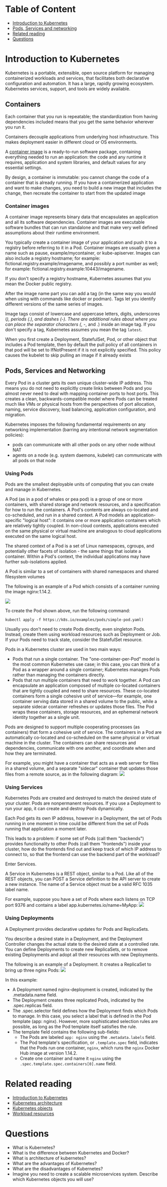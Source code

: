 # Table of Content

- [Introduction to Kubernetes](#introduction-to-kubernetes)
- [Pods, Services and networking](#pods-services-and-networking)
- [Related reading](#related-reading)
- [Questions](#questions)

# Introduction to Kubernetes

Kubernetes is a portable, extensible, open source platform for managing containerized workloads and services, that facilitates both declarative configuration and automation. It has a large, rapidly growing ecosystem. Kubernetes services, support, and tools are widely available.

## Containers

Each container that you run is repeatable; the standardization from having dependencies included means that you get the same behavior wherever you run it.

Containers decouple applications from underlying host infrastructure. This makes deployment easier in different cloud or OS environments.

A [container image](#container-images) is a ready-to-run software package, containing everything needed to run an application: the code and any runtime it requires, application and system libraries, and default values for any essential settings.

By design, a container is immutable: you cannot change the code of a container that is already running. If you have a containerized application and want to make changes, you need to build a new image that includes the change, then recreate the container to start from the updated image

### Container images

A container image represents binary data that encapsulates an application and all its software dependencies. Container images are executable software bundles that can run standalone and that make very well defined assumptions about their runtime environment.

You typically create a container image of your application and push it to a registry before referring to it in a Pod.
Container images are usually given a name such as pause, example/mycontainer, or kube-apiserver. Images can also include a registry hostname; for example: fictional.registry.example/imagename, and possibly a port number as well; for example: fictional.registry.example:10443/imagename.

If you don't specify a registry hostname, Kubernetes assumes that you mean the Docker public registry.

After the image name part you can add a tag (in the same way you would when using with commands like docker or podman). Tags let you identify different versions of the same series of images.

Image tags consist of lowercase and uppercase letters, digits, underscores (_), periods (.), and dashes (-).
There are additional rules about where you can place the separator characters (_, -, and .) inside an image tag.
If you don't specify a tag, Kubernetes assumes you mean the tag `latest`.

When you first create a Deployment, StatefulSet, Pod, or other object that includes a Pod template, then by default the pull policy of all containers in that pod will be set to IfNotPresent if it is not explicitly specified. This policy causes the kubelet to skip pulling an image if it already exists

## Pods, Services and Networking

Every Pod in a cluster gets its own unique cluster-wide IP address. This means you do not need to explicitly create links between Pods and you almost never need to deal with mapping container ports to host ports.
This creates a clean, backwards-compatible model where Pods can be treated much like VMs or physical hosts from the perspectives of port allocation, naming, service discovery, load balancing, application configuration, and migration.

Kubernetes imposes the following fundamental requirements on any networking implementation (barring any intentional network segmentation policies):
- pods can communicate with all other pods on any other node without NAT
- agents on a node (e.g. system daemons, kubelet) can communicate with all pods on that node

### Using Pods
Pods are the smallest deployable units of computing that you can create and manage in Kubernetes.

A Pod (as in a pod of whales or pea pod) is a group of one or more containers, with shared storage and network resources, and a specification for how to run the containers. A Pod's contents are always co-located and co-scheduled, and run in a shared context. A Pod models an application-specific "logical host": it contains one or more application containers which are relatively tightly coupled. In non-cloud contexts, applications executed on the same physical or virtual machine are analogous to cloud applications executed on the same logical host.

The shared context of a Pod is a set of Linux namespaces, cgroups, and potentially other facets of isolation - the same things that isolate a container. Within a Pod's context, the individual applications may have further sub-isolations applied.

A Pod is similar to a set of containers with shared namespaces and shared filesystem volumes

The following is an example of a Pod which consists of a container running the image nginx:1.14.2.

![](images/pod-example.png)

To create the Pod shown above, run the following command:

`kubectl apply -f https://k8s.io/examples/pods/simple-pod.yaml)`

Usually you don't need to create Pods directly, even singleton Pods. Instead, create them using workload resources such as Deployment or Job. If your Pods need to track state, consider the StatefulSet resource.

Pods in a Kubernetes cluster are used in two main ways:
- Pods that run a single container. The "one-container-per-Pod" model is the most common Kubernetes use case; in this case, you can think of a Pod as a wrapper around a single container; Kubernetes manages Pods rather than managing the containers directly.
- Pods that run multiple containers that need to work together. A Pod can encapsulate an application composed of multiple co-located containers that are tightly coupled and need to share resources. These co-located containers form a single cohesive unit of service—for example, one container serving data stored in a shared volume to the public, while a separate sidecar container refreshes or updates those files. The Pod wraps these containers, storage resources, and an ephemeral network identity together as a single unit.

Pods are designed to support multiple cooperating processes (as containers) that form a cohesive unit of service. The containers in a Pod are automatically co-located and co-scheduled on the same physical or virtual machine in the cluster. The containers can share resources and dependencies, communicate with one another, and coordinate when and how they are terminated.

For example, you might have a container that acts as a web server for files in a shared volume, and a separate "sidecar" container that updates those files from a remote source, as in the following diagram:
![](images/multi-container-pod.png)


### Using Services

Kubernetes Pods are created and destroyed to match the desired state of your cluster. Pods are nonpermanent resources. If you use a Deployment to run your app, it can create and destroy Pods dynamically.

Each Pod gets its own IP address, however in a Deployment, the set of Pods running in one moment in time could be different from the set of Pods running that application a moment later.

This leads to a problem: if some set of Pods (call them "backends") provides functionality to other Pods (call them "frontends") inside your cluster, how do the frontends find out and keep track of which IP address to connect to, so that the frontend can use the backend part of the workload?

Enter Services.

A Service in Kubernetes is a REST object, similar to a Pod. Like all of the REST objects, you can POST a Service definition to the API server to create a new instance. The name of a Service object must be a valid RFC 1035 label name.

For example, suppose you have a set of Pods where each listens on TCP port 9376 and contains a label app.kubernetes.io/name=MyApp:
![](images/service-example.png)

### Using Deployments

A Deployment provides declarative updates for Pods and ReplicaSets.

You describe a desired state in a Deployment, and the Deployment Controller changes the actual state to the desired state at a controlled rate. You can define Deployments to create new ReplicaSets, or to remove existing Deployments and adopt all their resources with new Deployments.

The following is an example of a Deployment. It creates a ReplicaSet to bring up three nginx Pods:
![](images/deployment-example.png)

In this example:
- A Deployment named nginx-deployment is created, indicated by the .metadata.name field.
- The Deployment creates three replicated Pods, indicated by the .spec.replicas field.
- The .spec.selector field defines how the Deployment finds which Pods to manage. In this case, you select a label that is defined in the Pod template (app: nginx). However, more sophisticated selection rules are possible, as long as the Pod template itself satisfies the rule.
- The template field contains the following sub-fields:
  - The Pods are labeled `app: nginx` using the `.metadata.labels` field.
  - The Pod template's specification, or `.template.spec` field, indicates that the Pods run one container, `nginx`, which runs the `nginx` Docker Hub image at version 1.14.2.
  - Create one container and name it `nginx` using the `.spec.template.spec.containers[0].name` field.

# Related reading

- [Introduction to Kubernetes](https://www.digitalocean.com/community/tutorials/an-introduction-to-kubernetes)
- [Kubernetes architecture](https://kubernetes.io/docs/concepts/overview/components/)
- [Kubernetes objects](https://medium.com/devops-mojo/kubernetes-objects-resources-overview-introduction-understanding-kubernetes-objects-24d7b47bb018)
- [Workload resources](https://kubernetes.io/docs/concepts/workloads/controllers/)

# Questions

- What is Kubernetes?
- What is the difference between Kubernetes and Docker?
- What is architecture of kubernetes?
- What are the advantages of Kubernetes?
- What are the disadvantages of Kubernetes?
- Imagine you need to create a scalable microservices system. Describe which Kubernetes objects you will use?
